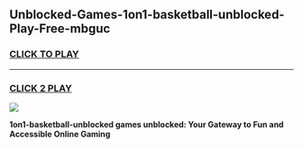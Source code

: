 
## Unblocked-Games-1on1-basketball-unblocked-Play-Free-mbguc
<h3>
<a href="https://premium76.site?title=1on1-basketball-unblocked&ref=10A">CLICK TO PLAY</a></h3>
<hr>

<h3>
<a href="https://premium76.site?title=1on1-basketball-unblocked&ref=10A">CLICK 2 PLAY</a>
  
</h3>

<a href="https://premium76.site?title=1on1-basketball-unblocked&ref=10A"><img src="https://clearcache.store/games.png"></a>


**1on1-basketball-unblocked games unblocked: Your Gateway to Fun and Accessible Online Gaming**
